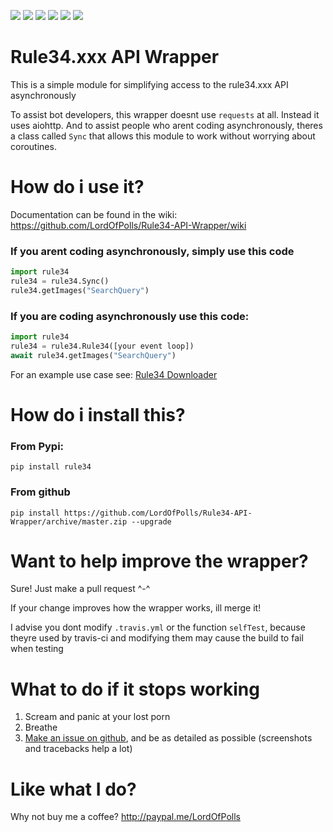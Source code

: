 [![](https://travis-ci.com/LordOfPolls/Rule34-API-Wrapper.svg?branch=master)](https://travis-ci.com/LordOfPolls/Rule34-API-Wrapper)
[![](https://codecov.io/gh/LordOfPolls/Rule34-API-Wrapper/branch/master/graph/badge.svg)](https://codecov.io/gh/LordOfPolls/Rule34-API-Wrapper)
[![](http://pepy.tech/badge/rule34)](http://pepy.tech/project/rule34)
![](https://img.shields.io/pypi/pyversions/rule34.svg)
![](https://img.shields.io/pypi/v/rule34.svg)
![](https://img.shields.io/github/issues-raw/LordOfPolls/Rule34-API-Wrapper.svg)
# Rule34.xxx API Wrapper

This is a simple module for simplifying access to the rule34.xxx API asynchronously

To assist bot developers, this wrapper doesnt use ``requests`` at all. Instead it uses aiohttp. And to assist people who arent coding asynchronously, theres a class called ``Sync`` that allows this module to work without worrying about coroutines. 

# How do i use it?  
Documentation can be found in the wiki: https://github.com/LordOfPolls/Rule34-API-Wrapper/wiki

### If you arent coding asynchronously, simply use this code
```python
import rule34
rule34 = rule34.Sync()
rule34.getImages("SearchQuery")
```
### If you are coding asynchronously use this code:
```python
import rule34
rule34 = rule34.Rule34([your event loop])
await rule34.getImages("SearchQuery")
```

For an example use case see: [Rule34 Downloader](https://github.com/LordOfPolls/Rule34-Downloader)

# How do i install this?  
### From Pypi:  
``pip install rule34``
### From github
``pip install https://github.com/LordOfPolls/Rule34-API-Wrapper/archive/master.zip --upgrade ``

# Want to help improve the wrapper?
Sure! Just make a pull request ^-^

If your change improves how the wrapper works, ill merge it!

I advise you dont modify ``.travis.yml`` or the function ``selfTest``, because theyre used by travis-ci and modifying them may cause the build to fail when testing

# What to do if it stops working
1. Scream and panic at your lost porn
2. Breathe
2. [Make an issue on github](https://github.com/LordOfPolls/Rule34-API-Wrapper/issues/new), and be as detailed as possible
(screenshots and tracebacks help a lot)

# Like what I do?

Why not buy me a coffee? http://paypal.me/LordOfPolls
